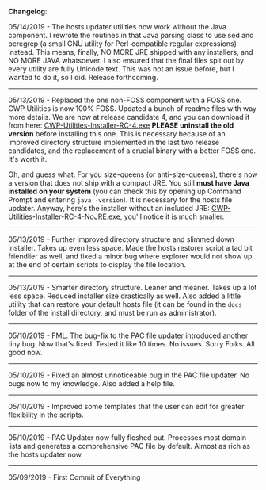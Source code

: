 **Changelog**:

05/14/2019 - The hosts updater utilities now work without the Java component. I rewrote the routines in that Java parsing class to use sed and pcregrep (a small GNU utility for Perl-compatible regular expressions) instead. This means, finally, NO MORE JRE shipped with any installers, and NO MORE JAVA whatsoever. I also ensured that the final files spit out by every utility are fully Unicode text. This was not an issue before, but I wanted to do it, so I did. Release forthcoming.

---

05/13/2019 - Replaced the one non-FOSS component with a FOSS one. CWP Utilities is now 100% FOSS. Updated a bunch of readme files with way more details. We are now at release candidate 4, and you can download it from here: [CWP-Utilities-Installer-RC-4.exe](https://github.com/bongochong/CWP-Utilities/raw/master/Releases/CWP-Utilities-Installer-RC-4.exe) **PLEASE uninstall the old version** before installing this one. This is necessary because of an improved directory structure implemented in the last two release candidates, and the replacement of a crucial binary with a better FOSS one. It's worth it.

Oh, and guess what. For you size-queens (or anti-size-queens), there's now a version that does not ship with a compact JRE. You still **must have Java installed on your system** (you can check this by opening up Command Prompt and entering `java -version`). It is necessary for the hosts file updater. Anyway, here's the installer without an included JRE: [CWP-Utilities-Installer-RC-4-NoJRE.exe](https://github.com/bongochong/CWP-Utilities/raw/master/Releases/CWP-Utilities-Installer-RC-4-NoJRE.exe), you'll notice it is much smaller.

---

05/13/2019 - Further improved directory structure and slimmed down installer. Takes up even less space. Made the hosts restorer script a tad bit friendlier as well, and fixed a minor bug where explorer would not show up at the end of certain scripts to display the file location.

---

05/13/2019 - Smarter directory structure. Leaner and meaner. Takes up a lot less space. Reduced installer size drastically as well. Also added a little utility that can restore your default hosts file (it can be found in the `docs` folder of the install directory, and must be run as administrator).

---

05/10/2019 - FML. The bug-fix to the PAC file updater introduced another tiny bug. Now that's fixed. Tested it like 10 times. No issues. Sorry Folks. All good now.

---

05/10/2019 - Fixed an almost unnoticeable bug in the PAC file updater. No bugs now to my knowledge. Also added a help file.

---

05/10/2019 - Improved some templates that the user can edit for greater flexibility in the scripts.

---

05/10/2019 - PAC Updater now fully fleshed out. Processes most domain lists and generates a comprehensive PAC file by default. Almost as rich as the hosts updater now.

---

05/09/2019 - First Commit of Everything

